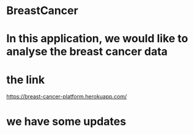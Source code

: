 # BreastCancer
# In this application, we would like to analyse the breast cancer data
# the link
https://breast-cancer-platform.herokuapp.com/


# we have some updates